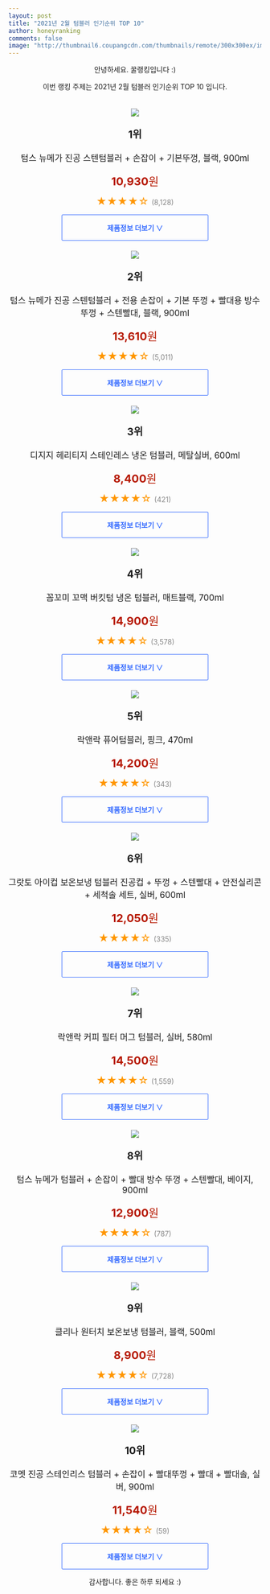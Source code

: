 ```yaml
--- 
layout: post 
title: "2021년 2월 텀블러 인기순위 TOP 10" 
author: honeyranking 
comments: false 
image: "http://thumbnail6.coupangcdn.com/thumbnails/remote/300x300ex/image/product/image/vendoritem/2019/07/22/3466967521/97ed96d6-ff53-4903-a1f6-32ba7994503e.jpg" 
--- 
```

<p style="text-align: center;">안녕하세요. 꿀랭킹입니다 :)</p> <p style="text-align: center;">이번 랭킹 주제는 2021년 2월 텀블러 인기순위 TOP 10 입니다.</p><center><img src="http://thumbnail6.coupangcdn.com/thumbnails/remote/300x300ex/image/product/image/vendoritem/2019/07/22/3466967521/97ed96d6-ff53-4903-a1f6-32ba7994503e.jpg" style="margin-top:20px" /></center> <p style="text-align: center; font-size: 20px"><b>1위</b></p> <p style="text-align: center; font-size: 17px">텀스 뉴메가 진공 스텐텀블러 + 손잡이 + 기본뚜껑, 블랙, 900ml</p> <p style="text-align: center;"><span style="color: #b61800; font-size: 22px;"><b>10,930</b>원</span></p> <p style="text-align: center;"><span style="color: #ff9600; font-size: 20px;">★★★★☆ </span><span style="color: #878787;">(8,128)</span></p> <center><a href="https://coupa.ng/bR0VC8"> <div style="font-size: 14px; display: inline-block; padding: 15px 90px; color: #346aff; border-radius: 2px; border: 1px solid #346aff; cursor: pointer;"><b>제품정보 더보기 &or;</b></div> </a></center><center><img src="http://thumbnail8.coupangcdn.com/thumbnails/remote/300x300ex/image/product/image/vendoritem/2019/07/22/3466967664/bb1e7685-804a-4d46-b4c1-7e848bf9b72c.jpg" style="margin-top:20px" /></center> <p style="text-align: center; font-size: 20px"><b>2위</b></p> <p style="text-align: center; font-size: 17px">텀스 뉴메가 진공 스텐텀블러 + 전용 손잡이 + 기본 뚜껑 + 빨대용 방수뚜껑 + 스텐빨대, 블랙, 900ml</p> <p style="text-align: center;"><span style="color: #b61800; font-size: 22px;"><b>13,610</b>원</span></p> <p style="text-align: center;"><span style="color: #ff9600; font-size: 20px;">★★★★☆ </span><span style="color: #878787;">(5,011)</span></p> <center><a href="https://coupa.ng/bR0VDa"> <div style="font-size: 14px; display: inline-block; padding: 15px 90px; color: #346aff; border-radius: 2px; border: 1px solid #346aff; cursor: pointer;"><b>제품정보 더보기 &or;</b></div> </a></center><center><img src="http://thumbnail10.coupangcdn.com/thumbnails/remote/300x300ex/image/retail/images/42462255053447-eed3167e-ca9d-4d6a-9671-b932943a6fca.jpg" style="margin-top:20px" /></center> <p style="text-align: center; font-size: 20px"><b>3위</b></p> <p style="text-align: center; font-size: 17px">디지지 헤리티지 스테인레스 냉온 텀블러, 메탈실버, 600ml</p> <p style="text-align: center;"><span style="color: #b61800; font-size: 22px;"><b>8,400</b>원</span></p> <p style="text-align: center;"><span style="color: #ff9600; font-size: 20px;">★★★★☆ </span><span style="color: #878787;">(421)</span></p> <center><a href="https://coupa.ng/bR0VDb"> <div style="font-size: 14px; display: inline-block; padding: 15px 90px; color: #346aff; border-radius: 2px; border: 1px solid #346aff; cursor: pointer;"><b>제품정보 더보기 &or;</b></div> </a></center><center><img src="http://thumbnail6.coupangcdn.com/thumbnails/remote/300x300ex/image/retail/images/1123310634561867-8ee18832-f0e3-40f0-92ca-55fcaff060f4.jpg" style="margin-top:20px" /></center> <p style="text-align: center; font-size: 20px"><b>4위</b></p> <p style="text-align: center; font-size: 17px">꼼꼬미 꼬맥 버킷텀 냉온 텀블러, 매트블랙, 700ml</p> <p style="text-align: center;"><span style="color: #b61800; font-size: 22px;"><b>14,900</b>원</span></p> <p style="text-align: center;"><span style="color: #ff9600; font-size: 20px;">★★★★☆ </span><span style="color: #878787;">(3,578)</span></p> <center><a href="https://coupa.ng/bR0VDc"> <div style="font-size: 14px; display: inline-block; padding: 15px 90px; color: #346aff; border-radius: 2px; border: 1px solid #346aff; cursor: pointer;"><b>제품정보 더보기 &or;</b></div> </a></center><center><img src="http://thumbnail10.coupangcdn.com/thumbnails/remote/300x300ex/image/retail/images/2019/07/12/10/7/61eb2140-5835-4505-81dd-f4cfc27c8c21.jpg" style="margin-top:20px" /></center> <p style="text-align: center; font-size: 20px"><b>5위</b></p> <p style="text-align: center; font-size: 17px">락앤락 퓨어텀블러, 핑크, 470ml</p> <p style="text-align: center;"><span style="color: #b61800; font-size: 22px;"><b>14,200</b>원</span></p> <p style="text-align: center;"><span style="color: #ff9600; font-size: 20px;">★★★★☆ </span><span style="color: #878787;">(343)</span></p> <center><a href="https://coupa.ng/bR0VDd"> <div style="font-size: 14px; display: inline-block; padding: 15px 90px; color: #346aff; border-radius: 2px; border: 1px solid #346aff; cursor: pointer;"><b>제품정보 더보기 &or;</b></div> </a></center><center><img src="http://thumbnail9.coupangcdn.com/thumbnails/remote/300x300ex/image/retail/images/2019/09/18/15/6/6ed13088-0e3f-4706-9b70-811fafd01d81.jpg" style="margin-top:20px" /></center> <p style="text-align: center; font-size: 20px"><b>6위</b></p> <p style="text-align: center; font-size: 17px">그랏토 아이컵 보온보냉 텀블러 진공컵 + 뚜껑 + 스텐빨대 + 안전실리콘 + 세척솔 세트, 실버, 600ml</p> <p style="text-align: center;"><span style="color: #b61800; font-size: 22px;"><b>12,050</b>원</span></p> <p style="text-align: center;"><span style="color: #ff9600; font-size: 20px;">★★★★☆ </span><span style="color: #878787;">(335)</span></p> <center><a href="https://coupa.ng/bR0VDf"> <div style="font-size: 14px; display: inline-block; padding: 15px 90px; color: #346aff; border-radius: 2px; border: 1px solid #346aff; cursor: pointer;"><b>제품정보 더보기 &or;</b></div> </a></center><center><img src="http://thumbnail10.coupangcdn.com/thumbnails/remote/300x300ex/image/retail/images/2019/10/16/22/1/0ef92d7f-ed44-49a1-909b-888cb8b53b4d.jpg" style="margin-top:20px" /></center> <p style="text-align: center; font-size: 20px"><b>7위</b></p> <p style="text-align: center; font-size: 17px">락앤락 커피 필터 머그 텀블러, 실버, 580ml</p> <p style="text-align: center;"><span style="color: #b61800; font-size: 22px;"><b>14,500</b>원</span></p> <p style="text-align: center;"><span style="color: #ff9600; font-size: 20px;">★★★★☆ </span><span style="color: #878787;">(1,559)</span></p> <center><a href="https://coupa.ng/bR0VDg"> <div style="font-size: 14px; display: inline-block; padding: 15px 90px; color: #346aff; border-radius: 2px; border: 1px solid #346aff; cursor: pointer;"><b>제품정보 더보기 &or;</b></div> </a></center><center><img src="http://thumbnail8.coupangcdn.com/thumbnails/remote/300x300ex/image/retail/images/2019/05/21/22/4/c2d0e650-c81a-40ec-abe5-61fa76a1a28c.jpg" style="margin-top:20px" /></center> <p style="text-align: center; font-size: 20px"><b>8위</b></p> <p style="text-align: center; font-size: 17px">텀스 뉴메가 텀블러 + 손잡이 + 빨대 방수 뚜껑 + 스텐빨대, 베이지, 900ml</p> <p style="text-align: center;"><span style="color: #b61800; font-size: 22px;"><b>12,900</b>원</span></p> <p style="text-align: center;"><span style="color: #ff9600; font-size: 20px;">★★★★☆ </span><span style="color: #878787;">(787)</span></p> <center><a href="https://coupa.ng/bR0VDh"> <div style="font-size: 14px; display: inline-block; padding: 15px 90px; color: #346aff; border-radius: 2px; border: 1px solid #346aff; cursor: pointer;"><b>제품정보 더보기 &or;</b></div> </a></center><center><img src="http://thumbnail9.coupangcdn.com/thumbnails/remote/300x300ex/image/product/image/vendoritem/2017/09/06/3086497191/dca726f0-6c8f-4130-9c56-2a5d82e43ebf.jpg" style="margin-top:20px" /></center> <p style="text-align: center; font-size: 20px"><b>9위</b></p> <p style="text-align: center; font-size: 17px">클리나 원터치 보온보냉 텀블러, 블랙, 500ml</p> <p style="text-align: center;"><span style="color: #b61800; font-size: 22px;"><b>8,900</b>원</span></p> <p style="text-align: center;"><span style="color: #ff9600; font-size: 20px;">★★★★☆ </span><span style="color: #878787;">(7,728)</span></p> <center><a href="https://coupa.ng/bR0VDi"> <div style="font-size: 14px; display: inline-block; padding: 15px 90px; color: #346aff; border-radius: 2px; border: 1px solid #346aff; cursor: pointer;"><b>제품정보 더보기 &or;</b></div> </a></center><center><img src="http://thumbnail10.coupangcdn.com/thumbnails/remote/300x300ex/image/retail/images/243346504586162-324de04d-af53-4115-bd11-1b3c0fd23949.jpg" style="margin-top:20px" /></center> <p style="text-align: center; font-size: 20px"><b>10위</b></p> <p style="text-align: center; font-size: 17px">코멧 진공 스테인리스 텀블러 + 손잡이 + 빨대뚜껑 + 빨대 + 빨대솔, 실버, 900ml</p> <p style="text-align: center;"><span style="color: #b61800; font-size: 22px;"><b>11,540</b>원</span></p> <p style="text-align: center;"><span style="color: #ff9600; font-size: 20px;">★★★★☆ </span><span style="color: #878787;">(59)</span></p> <center><a href="https://coupa.ng/bR0VDj"> <div style="font-size: 14px; display: inline-block; padding: 15px 90px; color: #346aff; border-radius: 2px; border: 1px solid #346aff; cursor: pointer;"><b>제품정보 더보기 &or;</b></div> </a></center> <p style="text-align: center;">감사합니다. 좋은 하루 되세요 :)</p>
